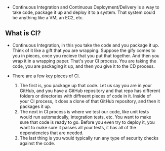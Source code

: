 * Continuous Integration and Continuous Deployment/Delivery is a way to take code, package it up and deploy it to a system. That system could be anything like a VM, an EC2, etc.

## What is CI? ##

* Continuous Integration, in this you take the code and you package it up. Think of it like a gift that you are wrapping. Suppose the gify comes to you in pieces, once you recieve that you put that together. And then you wrap it in a wrapping paper. That's your CI process. You are taking the code, you are packaging it up, and then you give it to the CD process.

* There are a few key pieces of CI.

  1. The first is, you package up that code. Let us say you are in your GitHub, and you have a GitHub repository and that repo has different folders or directories with diffreent pieces of code in it. Inside of your CI process, it does a clone of that GitHub repository, and then it packages it up.
  2. The next in CI process is where we test our code, like unit tests would run automatically, integration tests, etc. You want to make sure that code is ready to go. Before you even try to deploy it, you want to make sure it passes all your tests, it has all of the dependencies that are needed.
  3. The last thing is you would typically run any type of security checks against the code.



